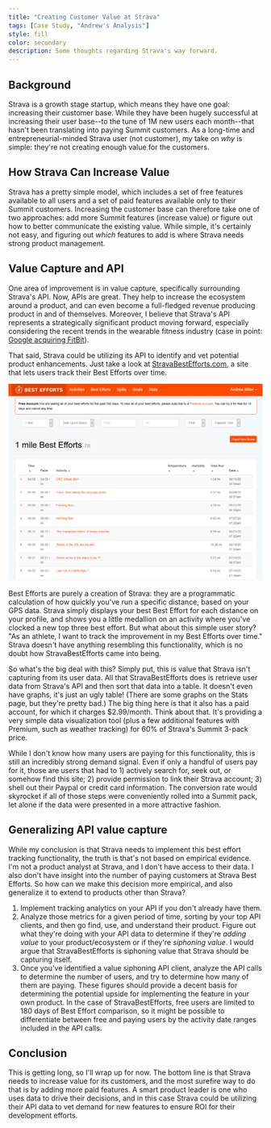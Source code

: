 ```yaml
---
title: "Creating Customer Value at Strava"
tags: [Case Study, "Andrew's Analysis"]
style: fill
color: secondary
description: Some thoughts regarding Strava's way forward.
---
```


## Background

Strava is a growth stage startup, which means they have one goal: increasing their customer base.  While they have been hugely successful at increasing their user base--to the tune of 1M new users each month--that hasn't been translating into paying Summit customers.  As a long-time and entrepreneurial-minded Strava user (not customer), my take on *why* is simple: they're not creating enough value for the customers.

## How Strava Can Increase Value

Strava has a pretty simple model, which includes a set of free features available to all users and a set of paid features available only to their Summit customers.  Increasing the customer base can therefore take one of two approaches: add more Summit features (increase value) or figure out how to better communicate the existing value.  While simple, it's certainly not easy, and figuring out *which* features to add is where Strava needs strong product management.

## Value Capture and API

One area of improvement is in value capture, specifically surrounding Strava's API.  Now, APIs are great.  They help to increase the ecosystem around a product, and can even become a full-fledged revenue producing product in and of themselves.  Moreover, I believe that Strava's API represents a strategically significant product moving forward, especially considering the recent trends in the wearable fitness industry (case in point: [Google acquiring FitBit](https://www.cnbc.com/2019/11/01/google-to-acquire-fitbit-valuing-the-smartwatch-maker-at-about-2point1-billion.html)).

That said, Strava could be utilizing its API to identify and vet potential product enhancements.  Just take a look at [StravaBestEfforts.com](http://stravabestefforts.com), a site that lets users track their Best Efforts over time.</p>

![](/assets/strava-best-efforts.png)

Best Efforts are purely a creation of Strava: they are a programmatic calculation of how quickly you've run a specific distance, based on your GPS data.  Strava simply displays your best Best Effort for each distance on your profile, and shows you a little medallion on an activity where you've clocked a new top three best effort.  But what about this simple user story?  "As an athlete, I want to track the improvement in my Best Efforts over time."  Strava doesn't have anything resembling this functionality, which is no doubt how StravaBestEfforts came into being.

So what's the big deal with this?  Simply put, this is value that Strava isn't capturing from its user data.  All that StravaBestEfforts does is retrieve user data from Strava's API and then sort that data into a table.  It doesn't even have graphs, it's just an ugly table!  (There are some graphs on the Stats page, but they're pretty bad.)  The big thing here is that it also has a paid account, for which it charges $2.99/month.  Think about that.  It's providing a very simple data visualization tool (plus a few additional features with Premium, such as weather tracking) for 60% of Strava's Summit 3-pack price.

While I don't know how many users are paying for this functionality, this is still an incredibly strong demand signal.  Even if only a handful of users pay for it, those are users that had to 1) actively search for, seek out, or somehow find this site;  2) provide permission to link their Strava account;  3) shell out their Paypal or credit card information.  The conversion rate would skyrocket if all of those steps were conveniently rolled into a Summit pack, let alone if the data were presented in a more attractive fashion.

## Generalizing API value capture

While my conclusion is that Strava needs to implement this best effort tracking functionality, the truth is that's not based on empirical evidence.  I'm not a product analyst at Strava, and I don't have access to their data.  I also don't have insight into the number of paying customers at Strava Best Efforts.  So how can we make this decision more empirical, and also generalize it to extend to products other than Strava?

1.  Implement tracking analytics on your API if you don't already have them.
2.  Analyze those metrics for a given period of time, sorting by your top API clients, and then go find, use, and understand their product.  Figure out what they're doing with your API data to determine if they're *adding value* to your product/ecosystem or if they're *siphoning value*.  I would argue that StravaBestEfforts is siphoning value that Strava should be capturing itself.
3.  Once you've identified a value siphoning API client, analyze the API calls to determine the number of users, and try to determine how many of them are paying.  These figures should provide a decent basis for determining the potential upside for implementing the feature in your own product.  In the case of StravaBestEfforts, free users are limited to 180 days of Best Effort comparison, so it might be possible to differentiate between free and paying users by the activity date ranges included in the API calls.

## Conclusion

This is getting long, so I'll wrap up for now.  The bottom line is that Strava needs to increase value for its customers, and the most surefire way to do that is by adding more paid features.  A smart product leader is one who uses data to drive their decisions, and in this case Strava could be utilizing their API data to vet demand for new features to ensure ROI for their development efforts.